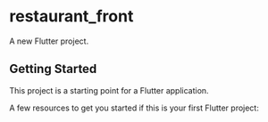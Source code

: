 # restaurant_front

A new Flutter project.

## Getting Started

This project is a starting point for a Flutter application.

A few resources to get you started if this is your first Flutter project:


